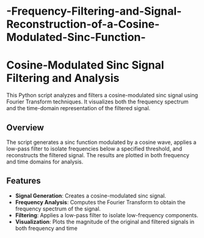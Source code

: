 # -Frequency-Filtering-and-Signal-Reconstruction-of-a-Cosine-Modulated-Sinc-Function-

# Cosine-Modulated Sinc Signal Filtering and Analysis

This Python script analyzes and filters a cosine-modulated sinc signal using Fourier Transform techniques. It visualizes both the frequency spectrum and the time-domain representation of the filtered signal.

## Overview
The script generates a sinc function modulated by a cosine wave, applies a low-pass filter to isolate frequencies below a specified threshold, and reconstructs the filtered signal. The results are plotted in both frequency and time domains for analysis.

## Features
- **Signal Generation**: Creates a cosine-modulated sinc signal.
- **Frequency Analysis**: Computes the Fourier Transform to obtain the frequency spectrum of the signal.
- **Filtering**: Applies a low-pass filter to isolate low-frequency components.
- **Visualization**: Plots the magnitude of the original and filtered signals in both frequency and time 
